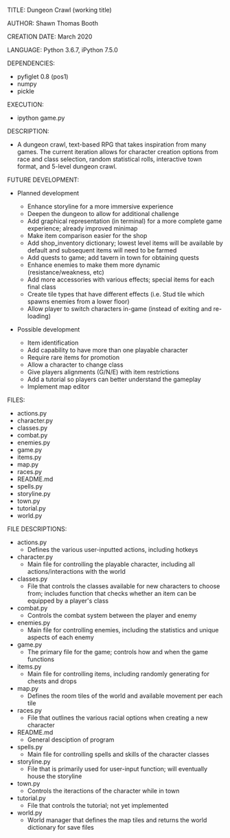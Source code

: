TITLE: Dungeon Crawl (working title)

AUTHOR: Shawn Thomas Booth

CREATION DATE: March 2020

LANGUAGE: Python 3.6.7, iPython 7.5.0

DEPENDENCIES:
- pyfiglet 0.8 (pos1)
- numpy
- pickle

EXECUTION:
- ipython game.py
 
DESCRIPTION:
- A dungeon crawl, text-based RPG that takes inspiration from many games. The current iteration allows for character 
  creation options from race and class selection, random statistical rolls, interactive town format, and 5-level dungeon
  crawl.  

FUTURE DEVELOPMENT:
- Planned development
    - Enhance storyline for a more immersive experience
    - Deepen the dungeon to allow for additional challenge
    - Add graphical representation (in terminal) for a more complete game experience; already improved minimap
    - Make item comparison easier for the shop
    - Add shop_inventory dictionary; lowest level items will be available by default and subsequent items will need to 
      be farmed
    - Add quests to game; add tavern in town for obtaining quests
    - Enhance enemies to make them more dynamic (resistance/weakness, etc)
    - Add more accessories with various effects; special items for each final class
    - Create tile types that have different effects (i.e. Stud tile which spawns enemies from a lower floor)
    - Allow player to switch characters in-game (instead of exiting and re-loading)

- Possible development
    - Item identification
    - Add capability to have more than one playable character
    - Require rare items for promotion
    - Allow a character to change class
    - Give players alignments (G/N/E) with item restrictions
    - Add a tutorial so players can better understand the gameplay
    - Implement map editor 


FILES:
- actions.py
- character.py
- classes.py
- combat.py
- enemies.py
- game.py
- items.py
- map.py
- races.py
- README.md
- spells.py
- storyline.py
- town.py
- tutorial.py
- world.py

FILE DESCRIPTIONS:
- actions.py
    - Defines the various user-inputted actions, including hotkeys
- character.py
    - Main file for controlling the playable character, including all actions/interactions with the world
- classes.py
    - File that controls the classes available for new characters to choose from; includes function that checks whether 
      an item can be equipped by a player's class
- combat.py
    - Controls the combat system between the player and enemy
- enemies.py
    - Main file for controlling enemies, including the statistics and unique aspects of each enemy
- game.py
    - The primary file for the game; controls how and when the game functions
- items.py
    - Main file for controlling items, including randomly generating for chests and drops
- map.py
    - Defines the room tiles of the world and available movement per each tile
- races.py
    - File that outlines the various racial options when creating a new character
- README.md
    - General desciption of program
- spells.py
    - Main file for controlling spells and skills of the character classes
- storyline.py
    - File that is primarily used for user-input function; will eventually house the storyline
- town.py
    - Controls the iteractions of the character while in town
- tutorial.py
    - File that controls the tutorial; not yet implemented
- world.py
    - World manager that defines the map tiles and returns the world dictionary for save files

